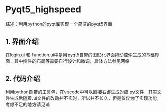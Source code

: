 # Pyqt5_highspeed
综述：利用python的pyqt库实现一个简洁的pyqt5界面

## 1. 界面介绍
在login.ui 和 function.ui中是用pyqt5自带的图形化界面拖动控件生成的基础界面，其中控件的布局等需要自行设计和微调，具体方法参见网络

## 2. 代码介绍
利用python自带的工具包，在vscode中可以直接右键生成对应.py文件，其实文件生成后随着.ui文件的改动并不实时，所以并不长久，但是仅仅为了实现功能，考虑不足的地方请见谅
